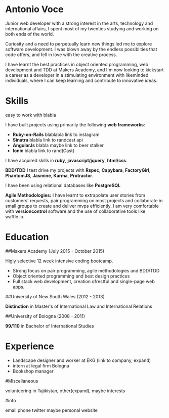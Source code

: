 # **Antonio Voce**

Junior web developer with a strong interest in the arts, technology and international affairs, I spent most of my twenties studying and working on both ends of the world.

Curiosity and a need to perpetually learn new things led me to explore software development. I was blown away by the endless possiblities that code offers, and fell in love with the creative process.

I have learnt the best practices in object oriented programming, web development and TDD at Makers Academy, and I'm now looking to kickstart a career as a developer in a stimulating environment with likeminded individuals, where I can keep learning and contribute to innovative ideas.

# **Skills**

easy to work with blabla

I have built projects using primarily the following **web frameworks**:
- **Ruby-on-Rails** blablabla link to instagram
- **Sinatra** blabla link to randcast api
- **AngularJs** blabla maybe link to beer stalker
- **Ionic** blabla link to rand(Cast)

I have acquired skills in **ruby**, **javascript/jquery**, **html/css**.

**BDD/TDD** I test drive my projects with **Rspec**, **Capybara**, **FactoryGirl**, **PhantomJS**, **Jasmine**, **Karma**, **Protractor**.

I have been using relational databases like **PostgreSQL**


**Agile Methodologies:** I have learnt to extrapolate user stories from customers' requests, pair programming on most projects and collaborate in small groups to create and deliver mvps efficiently. I am very comfortable with **versioncontrol** software and the use of collaborative tools like waffle.io.

# **Education**

##Makers Academy (July 2015 - October 2015)

Higly selective 12 week intensive coding bootcamp.
- Strong focus on pair programming, agile methodologies and BDD/TDD
- Object oriented programming and best design practices
- Full stack web development, creation ofrestful and single-page web apps.

##University of New South Wales (2012 - 2013)

**Distinction** in Master's of International Law and International Relations

##University of Bologna (2008 - 2011)

**99/110** in Bachelor of International Studies

# **Experience**

- Landscape designer and worker at EKG (link to company, expand)
- intern at legal firm Bologna
- Bookshop manager

#Miscellaneous

volunteering in Tajikistan, other(expand), maybe interests

#info

email
phone
twitter
maybe personal website


















